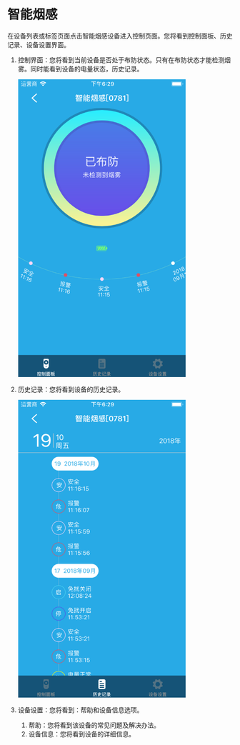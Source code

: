 # 智能烟感

在设备列表或标签页面点击智能烟感设备进入控制页面。您将看到控制面板、历史记录、设备设置界面。

1. 控制界面：您将看到当前设备是否处于布防状态。只有在布防状态才能检测烟雾。同时能看到设备的电量状态，历史记录。

	<img src="../images/MacBee/烟感/控制界面.png" width = "375" height = "667">
	
2. 历史记录：您将看到设备的历史记录。

	<img src="../images/MacBee/烟感/历史记录.png" width = "375" height = "667">
3. 设备设置：您将看到：帮助和设备信息选项。
	1. 帮助：您将看到该设备的常见问题及解决办法。
	2. 设备信息：您将看到设备的详细信息。